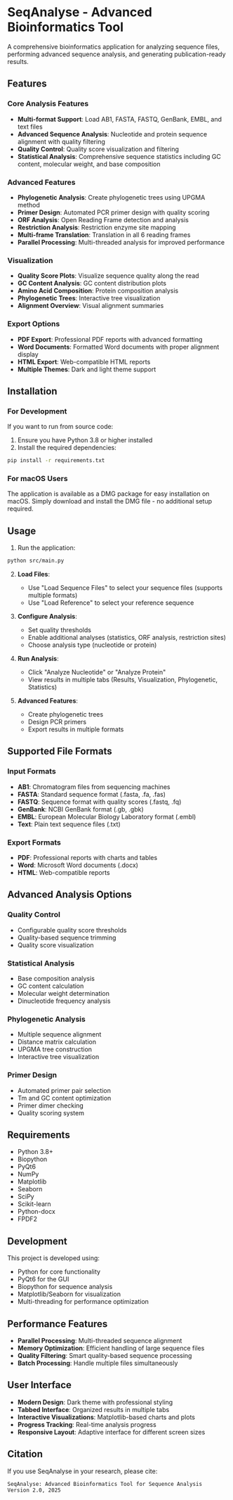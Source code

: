 # SeqAnalyse - Advanced Bioinformatics Tool

A comprehensive bioinformatics application for analyzing sequence files, performing advanced sequence analysis, and generating publication-ready results.

## Features

### Core Analysis Features
- **Multi-format Support**: Load AB1, FASTA, FASTQ, GenBank, EMBL, and text files
- **Advanced Sequence Analysis**: Nucleotide and protein sequence alignment with quality filtering
- **Quality Control**: Quality score visualization and filtering
- **Statistical Analysis**: Comprehensive sequence statistics including GC content, molecular weight, and base composition

### Advanced Features
- **Phylogenetic Analysis**: Create phylogenetic trees using UPGMA method
- **Primer Design**: Automated PCR primer design with quality scoring
- **ORF Analysis**: Open Reading Frame detection and analysis
- **Restriction Analysis**: Restriction enzyme site mapping
- **Multi-frame Translation**: Translation in all 6 reading frames
- **Parallel Processing**: Multi-threaded analysis for improved performance

### Visualization
- **Quality Score Plots**: Visualize sequence quality along the read
- **GC Content Analysis**: GC content distribution plots
- **Amino Acid Composition**: Protein composition analysis
- **Phylogenetic Trees**: Interactive tree visualization
- **Alignment Overview**: Visual alignment summaries

### Export Options
- **PDF Export**: Professional PDF reports with advanced formatting
- **Word Documents**: Formatted Word documents with proper alignment display
- **HTML Export**: Web-compatible HTML reports
- **Multiple Themes**: Dark and light theme support

## Installation

### For Development
If you want to run from source code:
1. Ensure you have Python 3.8 or higher installed
2. Install the required dependencies:
```bash
pip install -r requirements.txt
```

### For macOS Users
The application is available as a DMG package for easy installation on macOS.
Simply download and install the DMG file - no additional setup required.

## Usage

1. Run the application:
```bash
python src/main.py
```

2. **Load Files**:
   - Use "Load Sequence Files" to select your sequence files (supports multiple formats)
   - Use "Load Reference" to select your reference sequence

3. **Configure Analysis**:
   - Set quality thresholds
   - Enable additional analyses (statistics, ORF analysis, restriction sites)
   - Choose analysis type (nucleotide or protein)

4. **Run Analysis**:
   - Click "Analyze Nucleotide" or "Analyze Protein"
   - View results in multiple tabs (Results, Visualization, Phylogenetic, Statistics)

5. **Advanced Features**:
   - Create phylogenetic trees
   - Design PCR primers
   - Export results in multiple formats

## Supported File Formats

### Input Formats
- **AB1**: Chromatogram files from sequencing machines
- **FASTA**: Standard sequence format (.fasta, .fa, .fas)
- **FASTQ**: Sequence format with quality scores (.fastq, .fq)
- **GenBank**: NCBI GenBank format (.gb, .gbk)
- **EMBL**: European Molecular Biology Laboratory format (.embl)
- **Text**: Plain text sequence files (.txt)

### Export Formats
- **PDF**: Professional reports with charts and tables
- **Word**: Microsoft Word documents (.docx)
- **HTML**: Web-compatible reports

## Advanced Analysis Options

### Quality Control
- Configurable quality score thresholds
- Quality-based sequence trimming
- Quality score visualization

### Statistical Analysis
- Base composition analysis
- GC content calculation
- Molecular weight determination
- Dinucleotide frequency analysis

### Phylogenetic Analysis
- Multiple sequence alignment
- Distance matrix calculation
- UPGMA tree construction
- Interactive tree visualization

### Primer Design
- Automated primer pair selection
- Tm and GC content optimization
- Primer dimer checking
- Quality scoring system

## Requirements

- Python 3.8+
- Biopython
- PyQt6
- NumPy
- Matplotlib
- Seaborn
- SciPy
- Scikit-learn
- Python-docx
- FPDF2

## Development

This project is developed using:
- Python for core functionality
- PyQt6 for the GUI
- Biopython for sequence analysis
- Matplotlib/Seaborn for visualization
- Multi-threading for performance optimization

## Performance Features

- **Parallel Processing**: Multi-threaded sequence alignment
- **Memory Optimization**: Efficient handling of large sequence files
- **Quality Filtering**: Smart quality-based sequence processing
- **Batch Processing**: Handle multiple files simultaneously

## User Interface

- **Modern Design**: Dark theme with professional styling
- **Tabbed Interface**: Organized results in multiple tabs
- **Interactive Visualizations**: Matplotlib-based charts and plots
- **Progress Tracking**: Real-time analysis progress
- **Responsive Layout**: Adaptive interface for different screen sizes

## Citation

If you use SeqAnalyse in your research, please cite:
```
SeqAnalyse: Advanced Bioinformatics Tool for Sequence Analysis
Version 2.0, 2025
```
